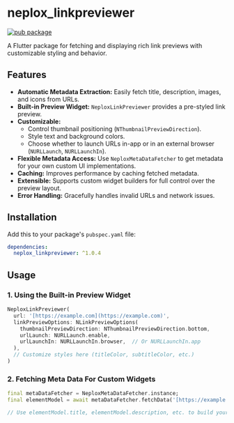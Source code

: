 # neplox_linkpreviewer

[![pub package](https://img.shields.io/pub/v/neplox_linkpreviewer.svg)](https://pub.dev/packages/neplox_linkpreviewer)

A Flutter package for fetching and displaying rich link previews with customizable styling and behavior. 

## Features

- **Automatic Metadata Extraction:** Easily fetch title, description, images, and icons from URLs.
- **Built-in Preview Widget:** `NeploxLinkPreviewer` provides a pre-styled link preview.
- **Customizable:**
    - Control thumbnail positioning (`NThumbnailPreviewDirection`).
    - Style text and background colors.
    - Choose whether to launch URLs in-app or in an external browser (`NURLLaunch`, `NURLLaunchIn`).
- **Flexible Metadata Access:** Use `NeploxMetaDataFetcher` to get metadata for your own custom UI implementations.
- **Caching:** Improves performance by caching fetched metadata.
- **Extensible:** Supports custom widget builders for full control over the preview layout.
- **Error Handling:** Gracefully handles invalid URLs and network issues.

## Installation

Add this to your package's `pubspec.yaml` file:

```yaml
dependencies:
  neplox_linkpreviewer: ^1.0.4 

``````
## Usage
### 1. Using the Built-in Preview Widget

```dart
NeploxLinkPreviewer(
  url: '[https://example.com](https://example.com)',
  linkPreviewOptions: NLinkPreviewOptions(
    thumbnailPreviewDirection: NThumbnailPreviewDirection.bottom, 
    urlLaunch: NURLLaunch.enable,
    urlLaunchIn: NURLLaunchIn.browser,  // Or NURLLaunchIn.app
  ),
  // Customize styles here (titleColor, subtitleColor, etc.)
)

``````
### 2. Fetching Meta Data For Custom Widgets

```dart
final metaDataFetcher = NeploxMetaDataFetcher.instance;
final elementModel = await metaDataFetcher.fetchData('[https://example.com](https://example.com)');

// Use elementModel.title, elementModel.description, etc. to build your own UI.